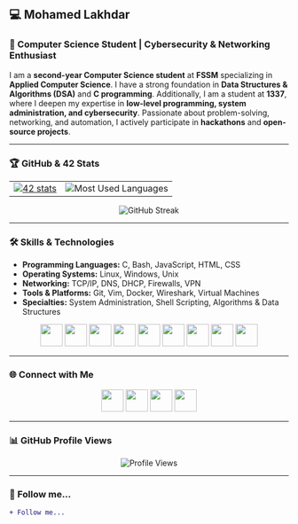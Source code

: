 ## 💻 Mohamed Lakhdar  

### 🌟 Computer Science Student | Cybersecurity & Networking Enthusiast  

I am a **second-year Computer Science student** at **FSSM** specializing in **Applied Computer Science**. I have a strong foundation in **Data Structures & Algorithms (DSA)** and **C programming**. Additionally, I am a student at **1337**, where I deepen my expertise in **low-level programming, system administration, and cybersecurity**. Passionate about problem-solving, networking, and automation, I actively participate in **hackathons** and **open-source projects**.  

---

### 🏆 GitHub & 42 Stats  

<div align="center">  
  <table>  
    <tr>  
      <td>  
        <a href="https://profile.intra.42.fr/users/medlkhdr">  
          <img src="https://badge42.vercel.app/api/v2/cl1234567/stats?cursusId=21&coalitionId=45" alt="42 stats" />  
        </a>  
      </td>  
      <td>  
        <img src="https://github-readme-stats.vercel.app/api/top-langs/?username=medlkhdr&layout=compact&theme=dark" alt="Most Used Languages" />  
      </td>  
    </tr>  
  </table>  
  <img src="https://github-readme-streak-stats.herokuapp.com/?user=medlkhdr&theme=dark&hide_border=true" alt="GitHub Streak" />  
</div>  

---

### 🛠️ Skills & Technologies  

- **Programming Languages:** C, Bash, JavaScript, HTML, CSS  
- **Operating Systems:** Linux, Windows, Unix  
- **Networking:** TCP/IP, DNS, DHCP, Firewalls, VPN  
- **Tools & Platforms:** Git, Vim, Docker, Wireshark, Virtual Machines  
- **Specialties:** System Administration, Shell Scripting, Algorithms & Data Structures  

<p align="center">  
  <img src="https://cdn.jsdelivr.net/gh/devicons/devicon/icons/c/c-original.svg" height="40" />  
  <img src="https://cdn.jsdelivr.net/gh/devicons/devicon/icons/linux/linux-original.svg" height="40" />  
  <img src="https://cdn.jsdelivr.net/gh/devicons/devicon/icons/vim/vim-original.svg" height="40" />  
  <img src="https://cdn.jsdelivr.net/gh/devicons/devicon/icons/visualstudio/visualstudio-plain.svg" height="40" />  
  <img src="https://cdn.jsdelivr.net/gh/devicons/devicon/icons/docker/docker-original.svg" height="40" />  
  <img src="https://cdn.jsdelivr.net/gh/devicons/devicon/icons/googlechrome/googlechrome-original.svg" height="40" />  
  <img src="https://cdn.jsdelivr.net/gh/devicons/devicon/icons/git/git-original.svg" height="40" />  
  <img src="https://cdn.jsdelivr.net/gh/devicons/devicon/icons/github/github-original.svg" height="40" />  
  <img src="https://cdn.jsdelivr.net/gh/devicons/devicon/icons/windows8/windows8-original.svg" height="40" />  
</p>  

---

### 🌐 Connect with Me  

<p align="center">  
  <a href="mailto:m0h4m3dl4khd4r@gmail.com"><img src="https://cdn.jsdelivr.net/gh/devicons/devicon/icons/google/google-original.svg" height="40" /></a>  
  <a href="https://twitter.com/your-twitter"><img src="https://cdn.jsdelivr.net/gh/devicons/devicon/icons/twitter/twitter-original.svg" height="40" /></a>  
  <a href="https://www.instagram.com/medlkhdr/"><img src="https://cdn.jsdelivr.net/gh/devicons/devicon/icons/instagram/instagram-original.svg" height="40" /></a>  
  <a href="https://profile.intra.42.fr/users/medlkhdr"><img src="https://img.shields.io/badge/42-Intra-000000?style=flat-square&logo=42&logoColor=white" height="40" /></a>  
</p>  

---

### 📊 GitHub Profile Views  

<p align="center">  
  <img src="https://komarev.com/ghpvc/?username=medlkhdr&color=green&style=flat-square" alt="Profile Views" />  
</p>  

---

### 🔵 Follow me...  

```diff  
+ Follow me...  
